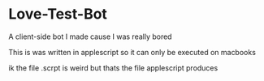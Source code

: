 # Love-Test-Bot
A client-side bot I made cause I was really bored

This is was written in applescript so it can only be executed on macbooks

ik the file .scrpt is weird but thats the file applescript produces
